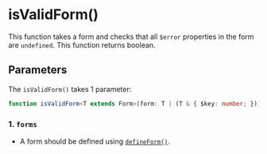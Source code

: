 # isValidForm()
This function takes a form and checks that all `$error` properties in the form are `undefined`.
This function returns boolean.

## Parameters
The `isValidForm()` takes 1 parameter:

```typescript
function isValidForm<T extends Form>(form: T | (T & { $key: number; })): boolean
```

### 1. `forms` <Badge type="danger" text="Required" />
- A form should be defined using [`defineForm()`](/api/defineForm).
